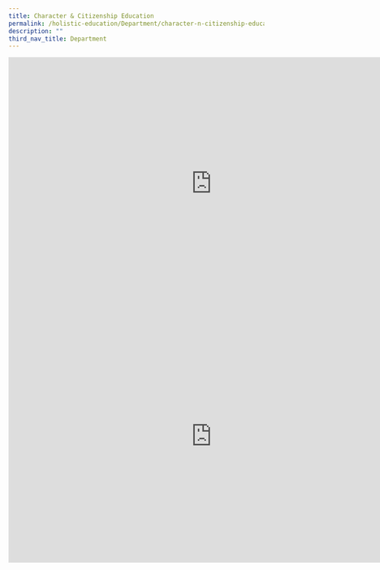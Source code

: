```yaml
---
title: Character & Citizenship Education
permalink: /holistic-education/Department/character-n-citizenship-education/
description: ""
third_nav_title: Department
---
```

<iframe src="https://docs.google.com/presentation/d/e/2PACX-1vSyapAE4OuV9ehllnG6PgkEucZMrbOTCABtB3zVFkCixMPVy5Z_u7-P119T6aGrDA7eQz4RJvZs4GcG/embed?start=false&amp;loop=false&amp;delayms=3000" frameborder="0" width="800" height="498" allowfullscreen="true"></iframe>
<iframe allowfullscreen="true" width="800" height="498" frameborder="0" src="https://docs.google.com/presentation/d/e/2PACX-1vR4CWV-cga1J8VacsAeKa08yj1NzdHau-UrV4t698cagctNym8Js5LR8hnuMOkYIhCt__qDjNDJanCY/embed?start=false&amp;loop=false&amp;delayms=3000"></iframe>